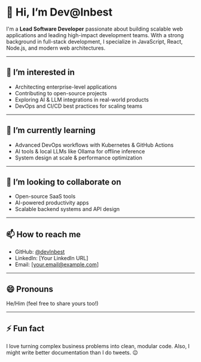 # 👋 Hi, I’m Dev@Inbest

I'm a **Lead Software Developer** passionate about building scalable web applications and leading high-impact development teams. With a strong background in full-stack development, I specialize in JavaScript, React, Node.js, and modern web architectures.

---

## 👀 I’m interested in
- Architecting enterprise-level applications
- Contributing to open-source projects
- Exploring AI & LLM integrations in real-world products
- DevOps and CI/CD best practices for scaling teams

---

## 🌱 I’m currently learning
- Advanced DevOps workflows with Kubernetes & GitHub Actions
- AI tools & local LLMs like Ollama for offline inference
- System design at scale & performance optimization

---

## 💞️ I’m looking to collaborate on
- Open-source SaaS tools
- AI-powered productivity apps
- Scalable backend systems and API design

---

## 📫 How to reach me
- GitHub: [@devInbest](https://github.com/devInbest)
- LinkedIn: [Your LinkedIn URL]
- Email: [your.email@example.com]

---

## 😄 Pronouns
He/Him (feel free to share yours too!)

---

## ⚡ Fun fact
I love turning complex business problems into clean, modular code. Also, I might write better documentation than I do tweets. 😉

<!---
devInbest/devInbest is a ✨ special ✨ repository because its `README.md` (this file) appears on your GitHub profile.
You can click the Preview link to take a look at your changes.
--->
